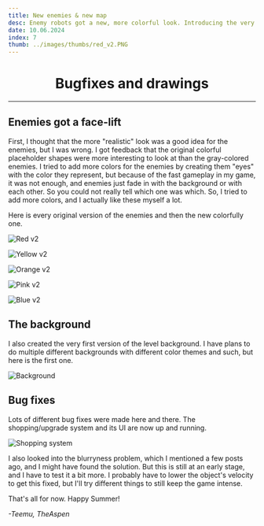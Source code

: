 ```yaml
---
title: New enemies & new map
desc: Enemy robots got a new, more colorful look. Introducing the very first version of the level background.
date: 10.06.2024
index: 7
thumb: ../images/thumbs/red_v2.PNG
---
```


# <center> Bugfixes and drawings </center>

---

## Enemies got a face-lift

First, I thought that the more "realistic" look was a good idea for the enemies, but I was wrong. I got feedback that the original colorful placeholder shapes were more interesting to look at than the gray-colored enemies. I tried to add more colors for the enemies by creating them "eyes" with the color they represent, but because of the fast gameplay in my game, it was not enough, and enemies just fade in with the background or with each other. So you could not really tell which one was which.
So, I tried to add more colors, and I actually like these myself a lot.

Here is every original version of the enemies and then the new colorfully one.

![Red v2](/images/post7/red_combine.png "Red versions")

![Yellow v2](/images/post7/yellow_combine.png "Yellow versions")

![Orange v2](/images/post7/orange_combine.png "Orange versions")

![Pink v2](/images/post7/pink_combine.png "Pink versions")

![Blue v2](/images/post7/blue_combine.png "Blue versions")

## The background

I also created the very first version of the level background. I have plans to do multiple different backgrounds with different color themes and such, but here is the first one.

![Background](/images/post7/background.png "Background V1")

## Bug fixes

Lots of different bug fixes were made here and there. The shopping/upgrade system and its UI are now up and running.

![Shopping system](/images/post7/shopping_system_v1.PNG "Shopping system V1")

I also looked into the blurryness problem, which I mentioned a few posts ago, and I might have found the solution. But this is still at an early stage, and I have to test it a bit more. I probably have to lower the object's velocity to get this fixed, but I'll try different things to still keep the game intense.

That's all for now. Happy Summer!

_-Teemu, TheAspen_
